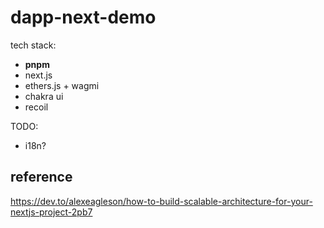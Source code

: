 # dapp-next-demo

tech stack:

- **pnpm**
- next.js
- ethers.js + wagmi
- chakra ui
- recoil

TODO:

- i18n?

## reference

https://dev.to/alexeagleson/how-to-build-scalable-architecture-for-your-nextjs-project-2pb7
